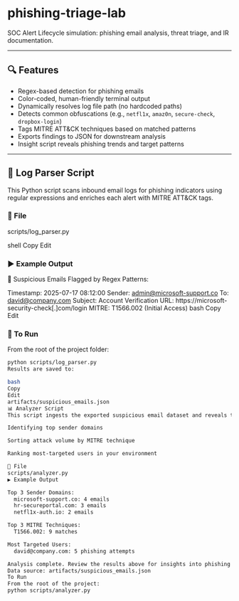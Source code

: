 # phishing-triage-lab
SOC Alert Lifecycle simulation: phishing email analysis, threat triage, and IR documentation.

---

## 🔍 Features

- Regex-based detection for phishing emails  
- Color-coded, human-friendly terminal output  
- Dynamically resolves log file path (no hardcoded paths)  
- Detects common obfuscations (e.g., `netfl1x`, `amaz0n`, `secure-check`, `dropbox-login`)  
- Tags MITRE ATT&CK techniques based on matched patterns  
- Exports findings to JSON for downstream analysis  
- Insight script reveals phishing trends and target patterns

---

## 🧠 Log Parser Script

This Python script scans inbound email logs for phishing indicators using regular expressions and enriches each alert with MITRE ATT&CK tags.

### 📁 File
scripts/log_parser.py

shell
Copy
Edit

### ▶️ Example Output
🛑 Suspicious Emails Flagged by Regex Patterns:

Timestamp: 2025-07-17 08:12:00
Sender: admin@microsoft-support.co
To: david@company.com
Subject: Account Verification
URL: https://microsoft-security-check[.]com/login
MITRE: T1566.002 (Initial Access)
bash
Copy
Edit

### 🧪 To Run
From the root of the project folder:
```bash
python scripts/log_parser.py
Results are saved to:

bash
Copy
Edit
artifacts/suspicious_emails.json
📊 Analyzer Script
This script ingests the exported suspicious email dataset and reveals threat trends by:

Identifying top sender domains

Sorting attack volume by MITRE technique

Ranking most-targeted users in your environment

📁 File
scripts/analyzer.py
▶️ Example Output

Top 3 Sender Domains:
  microsoft-support.co: 4 emails
  hr-secureportal.com: 3 emails
  netfl1x-auth.io: 2 emails

Top 3 MITRE Techniques:
  T1566.002: 9 matches

Most Targeted Users:
  david@company.com: 5 phishing attempts

Analysis complete. Review the results above for insights into phishing trends.
Data source: artifacts/suspicious_emails.json
To Run
From the root of the project:
python scripts/analyzer.py
